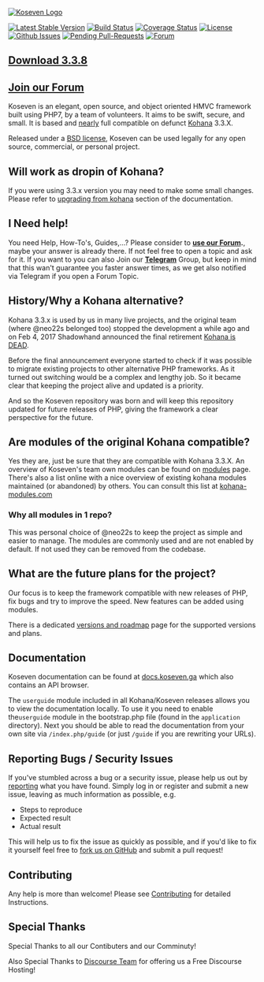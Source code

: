 [![Koseven Logo](https://i.imgur.com/2CeT8JL.png)](https://koseven.ga/)

[![Latest Stable Version](https://poser.pugx.org/koseven/koseven/v/stable)](https://packagist.org/packages/koseven/koseven)
[![Build Status](https://travis-ci.org/koseven/koseven.svg?branch=devel)](https://travis-ci.org/koseven/koseven)
[![Coverage Status](https://coveralls.io/repos/github/koseven/koseven/badge.svg?branch=devel)](https://coveralls.io/github/koseven/koseven?branch=devel)
[![License](https://poser.pugx.org/koseven/koseven/license.svg)](https://packagist.org/packages/koseven/koseven)
[![Github Issues](https://img.shields.io/github/issues/koseven/koseven.svg)](https://github.com/koseven/koseven/issues)
[![Pending Pull-Requests](http://githubbadges.herokuapp.com/koseven/koseven/pulls.svg)](https://github.com/koseven/koseven/pulls)
[![Forum](https://img.shields.io/badge/Discourse-Join%20Forum-ff9c08.svg?logo=discourse)](https://koseven.discourse.group)

## [Download 3.3.8](https://github.com/koseven/koseven/releases/tag/3.3.8)

## [Join our Forum](https://koseven.discourse.group/)

Koseven is an elegant, open source, and object oriented HMVC framework built using PHP7, by a team of volunteers. It aims to be swift, secure, and small. It is based and [nearly](https://koseven.discourse.group/t/upgrading-kohana-to-koseven/15) full compatible on defunct [Kohana](http://kohanaframework.org/) 3.3.X.

Released under a [BSD license](LICENSE.md), Koseven can be used legally for any open source, commercial, or personal project.

## Will work as dropin of Kohana?

If you were using 3.3.x version you may need to make some small changes. Please refer to [upgrading from kohana](https://docs.koseven.ga/guide/kohana/upgrading-from-kohana) section of the documentation.

## I Need help!

You need Help, How-To's, Guides,...?
Please consider to **[use our Forum](https://koseven.discourse.group/).**, maybe your answer is already there. If not feel free to open a topic and ask for it. If you want to you can also Join our **[Telegram](https://telegram.me/koseven)** Group, but keep in mind that this wan't guarantee you faster answer times, as we get also notified via Telegram if you open a Forum Topic.

## History/Why a Kohana alternative?

Kohana 3.3.x is used by us in many live projects, and the original team (where @neo22s belonged too) stopped the development a while ago and on Feb 4, 2017 Shadowhand announced the final retirement [Kohana is DEAD](http://discourse.kohanaframework.org/t/kohana-retirement-2017-07-01/1277).

Before the final announcement everyone started to check if it was possible to migrate existing projects to other alternative PHP frameworks. As it turned out switching would be a complex and lengthy job.
So it became clear that keeping the project alive and updated is a priority.

And so the Koseven repository was born and will keep this repository updated for future releases of PHP, giving the framework a clear perspective for the future.

## Are modules of the original Kohana compatible?

Yes they are, just be sure that they are compatible with Kohana 3.3.X. An overview of Koseven's team own modules can be found on [modules](https://koseven.ga/modules.html) page. There's also a list online with a nice overview of existing kohana modules maintained (or abandoned) by others. You can consult this list at [kohana-modules.com](https://kohana-modules.com)

### Why all modules in 1 repo?

This was personal choice of @neo22s to keep the project as simple and easier to manage. The modules are commonly used and are not enabled by default. If not used they can be removed from the codebase.

## What are the future plans for the project?

Our focus is to keep the framework compatible with new releases of PHP, fix bugs and try to improve the speed. New features can be added using modules.

There is a dedicated [versions and roadmap](https://koseven.discourse.group/t/roadmap-koseven/13) page for the supported versions and plans.

## Documentation

Koseven documentation can be found at [docs.koseven.ga](https://docs.koseven.ga) which also contains an API browser.

The `userguide` module included in all Kohana/Koseven releases allows you to view the documentation locally. To use it you need to enable the`userguide` module in the bootstrap.php file (found in the `application` directory). Next you should be able to read the documentation from your own site via `/index.php/guide` (or just `/guide` if you are rewriting your URLs).

## Reporting Bugs / Security Issues
If you've stumbled across a bug or a security issue, please help us out by [reporting](https://github.com/koseven/koseven/issues/new) what you have found. Simply log in or register and submit a new issue, leaving as much information as possible, e.g.

* Steps to reproduce
* Expected result
* Actual result

This will help us to fix the issue as quickly as possible, and if you'd like to fix it yourself feel free to [fork us on GitHub](https://github.com/koseven) and submit a pull request!

## Contributing

Any help is more than welcome! Please see [Contributing](CONTRIBUTING.md) for detailed Instructions.

## Special Thanks

Special Thanks to all our Contibuters and our Comminuty!

Also Special Thanks to [Discourse Team](https://discourse.org/) for offering us a Free Discourse Hosting!
